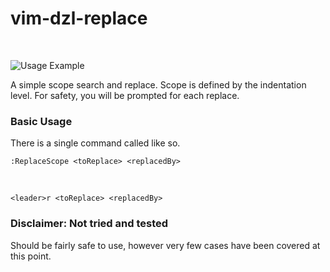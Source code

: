 # vim-dzl-replace
<br>

![Usage Example](# "Nothing yet")

A simple scope search and replace. Scope is defined by the indentation level.
For safety, you will be prompted for each replace.

### Basic Usage

There is a single command called like so.

`:ReplaceScope <toReplace> <replacedBy>`

<br>

`<leader>r <toReplace> <replacedBy>`

### Disclaimer: Not tried and tested

Should be fairly safe to use, however very few cases have been covered at this point.
